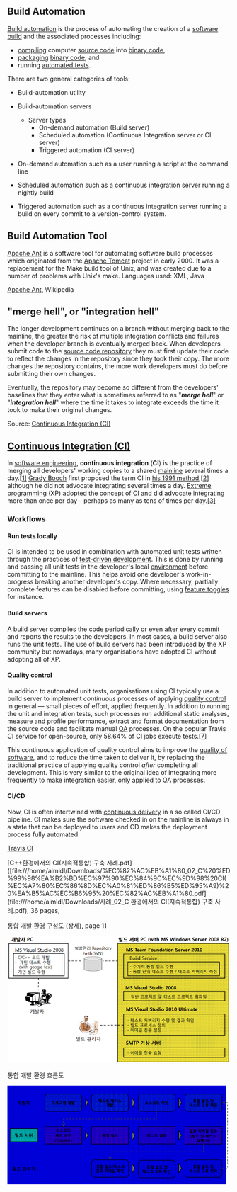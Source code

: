 

## Build Automation

[Build automation](https://en.wikipedia.org/wiki/Build_automation) is the process of automating the creation of a [software build](https://en.wikipedia.org/wiki/Software_build) and the associated processes including:

* [compiling](https://en.wikipedia.org/wiki/Compiling) computer [source code](https://en.wikipedia.org/wiki/Source_code) into [binary code](https://en.wikipedia.org/wiki/Binary_code),
* [packaging](https://en.wikipedia.org/wiki/Software_package_(installation)) [binary code](https://en.wikipedia.org/wiki/Binary_code), and
* running [automated tests](https://en.wikipedia.org/wiki/Test_automation).

There are two general categories of tools:

* Build-automation utility
* Build-automation servers
  * Server types
    * On-demand automation (Build server)
    * Scheduled automation (Continuous Integration server or CI server)
    * Triggered automation (CI server)

* On-demand automation such as a user running a script at the command line

* Scheduled automation such as a continuous integration server running a nightly build
* Triggered automation such as a continuous integration server running a build on every commit to a version-control system.

## Build Automation Tool

[Apache Ant](https://ant.apache.org/) is a software tool for automating software build processes which originated from the [Apache Tomcat](https://en.wikipedia.org/wiki/Apache_Tomcat) project in early 2000. It was a replacement for the Make build tool of Unix, and was created due to a number of problems with Unix's make.
Languages used: XML, Java

[Apache Ant](https://en.wikipedia.org/wiki/Apache_Ant), Wikipedia

## "merge hell", or "integration hell"

The longer development continues on a branch without merging back to the mainline, the greater the risk of multiple integration conflicts and failures when the developer branch is eventually merged back. When developers submit code to the [source code repository](https://en.wikipedia.org/wiki/Source_code_repository) they must first update their code to reflect the changes in the repository since they took their copy. The more changes the repository contains, the more work developers must do before submitting their own changes.

Eventually, the repository may become so different from the developers' baselines that they enter what is sometimes referred to as "***merge hell***" or "***integration hell***" where the time it takes to integrate exceeds the time it took to make their original changes.

Source: [Continuous Integration (CI)](https://en.wikipedia.org/wiki/Continuous_integration)

## [Continuous Integration (CI)](https://en.wikipedia.org/wiki/Continuous_integration)

In [software engineering](https://en.wikipedia.org/wiki/Software_engineering), **continuous integration** (**CI**) is the practice of merging all developers' working copies to a shared [mainline](https://en.wikipedia.org/wiki/Trunk_(software)) several times a day.[[1\]](https://en.wikipedia.org/wiki/Continuous_integration#cite_note-martinfowler-1) [Grady Booch](https://en.wikipedia.org/wiki/Grady_Booch) first proposed the term CI in [his 1991 method](https://en.wikipedia.org/wiki/Booch_method),[[2\]](https://en.wikipedia.org/wiki/Continuous_integration#cite_note-2) although he did not advocate integrating several times a day. [Extreme programming](https://en.wikipedia.org/wiki/Extreme_programming) (XP) adopted the concept of CI and did advocate integrating more than once per day – perhaps as many as tens of times per day.[[3\]](https://en.wikipedia.org/wiki/Continuous_integration#cite_note-3)

### Workflows

#### Run tests locally

CI is intended to be used in combination with automated unit tests written through the practices of [test-driven development](https://en.wikipedia.org/wiki/Test-driven_development). This is done by running and passing all unit tests in the developer's local [environment](https://en.wikipedia.org/wiki/Deployment_environment) before committing to the mainline. This helps avoid one developer's work-in-progress breaking another developer's copy. Where necessary, partially complete features can be disabled before committing, using [feature toggles](https://en.wikipedia.org/wiki/Feature_toggle) for instance.

#### Build servers

A build server compiles the code periodically or even after every commit and reports the results to the developers. In most cases, a build server also runs the unit tests. The use of build servers had been introduced by the XP community but nowadays, many organisations have adopted CI without adopting all of XP.

#### Quality control

In addition to automated unit tests, organisations using CI typically use a build server to implement *continuous* processes of applying [quality control](https://en.wikipedia.org/wiki/Quality_control) in general — small pieces of effort, applied frequently. In addition to running the unit and integration tests, such processes run additional static analyses, measure and profile performance, extract and format documentation from the source code and facilitate manual [QA](https://en.wikipedia.org/wiki/Quality_assurance) processes. On the popular Travis CI service for open-source, only 58.64% of CI jobs execute tests.[[7\]](https://en.wikipedia.org/wiki/Continuous_integration#cite_note-7)

This continuous application of quality control aims to improve the [quality of software](https://en.wikipedia.org/wiki/Software_quality), and to reduce the time taken to deliver it, by replacing the traditional practice of applying quality control *after* completing all development. This is very similar to the original idea of integrating more frequently to make integration easier, only applied to QA processes.

#### CI/CD

Now, CI is often intertwined with [continuous delivery](https://en.wikipedia.org/wiki/Continuous_delivery) in a so called CI/CD pipeline. CI makes sure the software checked in on the mainline is always in a state that can be deployed to users and CD makes the deployment process fully automated.



[Travis CI](https://travis-ci.com/plans?gclid=CjwKCAiAzJLzBRAZEiwAmZb0aqBdottiuvAzYRzT-Asxu9ZvIHEJL5nbxnCF757e8mUizSzDVDLUFRoCvOwQAvD_BwE)



[C++환경에서의 CI(지속적통합) 구축 사례.pdf]([file:///home/aimldl/Downloads/%EC%82%AC%EB%A1%80_02_C%20%ED%99%98%EA%B2%BD%EC%97%90%EC%84%9C%EC%9D%98%20CI(%EC%A7%80%EC%86%8D%EC%A0%81%ED%86%B5%ED%95%A9)%20%EA%B5%AC%EC%B6%95%20%EC%82%AC%EB%A1%80.pdf](file:///home/aimldl/Downloads/사례_02_C 환경에서의 CI(지속적통합) 구축 사례.pdf), 36 pages, 

통합 개발 환경 구성도 (상세), page 11

<img src="images/CI_implementation_example-CI_environment.png">

통합 개발 환경 흐름도

<img src="images/CI_implementation_example-flow_chart.png">




